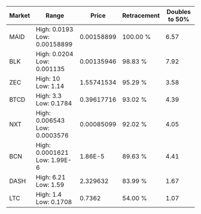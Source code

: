 | Market | Range | Price| Retracement | Doubles to 50% |
| --- | --- | --- | --- | --- |
| MAID | High: 0.0193<br />Low: 0.00158899 | 0.00158899 | 100.00 % | 6.57 |
| BLK | High: 0.0204<br />Low: 0.001135 | 0.00135946 | 98.83 % | 7.92 |
| ZEC | High: 10<br />Low: 1.14 | 1.55741534 | 95.29 % | 3.58 |
| BTCD | High: 3.3<br />Low: 0.1784 | 0.39617716 | 93.02 % | 4.39 |
| NXT | High: 0.006543<br />Low: 0.0003576 | 0.00085099 | 92.02 % | 4.05 |
| BCN | High: 0.0001621<br />Low: 1.99E-6 | 1.86E-5 | 89.63 % | 4.41 |
| DASH | High: 6.21<br />Low: 1.59 | 2.329632 | 83.99 % | 1.67 |
| LTC | High: 1.4<br />Low: 0.1708 | 0.7362 | 54.00 % | 1.07 |
